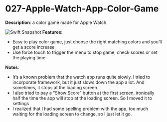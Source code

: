 # 027-Apple-Watch-App-Color-Game

**Description**: a color game made for Apple Watch.

![Swift Snapshot](https://github.com/vidaaudrey/027-Apple-Watch-App-Color-Game/blob/master/_snapshot/snapshot.gif?raw=true)
**Features**:

-   Easy to play color game, just choose the right matching colors and
you’ll get a score increase
-   Use force touch to trigger the menu to stop game, check scores or
set the playing time

**Notes**:

-   It’s a known problem that the watch app runs quite slowly. I tried
to incorporate framework, but it just slows down the app a lot. And
sometimes, it stops at the loading screen.
-   I also tried to pay a “Show Score” button at the first screen,
ironically half the time the app will stop at the loading screen. So
I moved it to settings
-   I realized that I had some spelling problem with the app, too much
waiting for the loading screen to change, so I just let it go.
